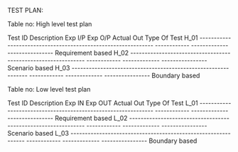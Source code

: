 TEST PLAN:

Table no: High level test plan

Test ID	Description	Exp I/P	Exp O/P	Actual Out	Type Of Test
H_01	--------------------------------------------------------------	------------	-------------	----------------	Requirement based
H_02	--------------------------------------------------------------	------------	-------------	----------------	Scenario based
H_03	--------------------------------------------------------------	------------	-------------	----------------	Boundary based

Table no: Low level test plan

Test ID	Description	Exp IN	Exp OUT	Actual Out	Type Of Test
L_01	--------------------------------------------------------------	------------	-------------	----------------	Requirement based
L_02	--------------------------------------------------------------	------------	-------------	----------------	Scenario based
L_03	--------------------------------------------------------------	------------	-------------	----------------	Boundary based
